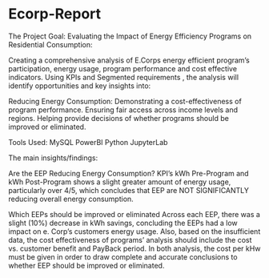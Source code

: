 # Ecorp-Report

The Project Goal: 
Evaluating the Impact of Energy Efficiency Programs on Residential Consumption: 

Creating a comprehensive analysis of E.Corps energy efficient program’s participation, energy usage, program performance and cost effective  indicators. Using KPIs and  Segmented requirements , the analysis will identify opportunities and key insights into: 

Reducing Energy Consumption:
Demonstrating a cost-effectiveness of program performance.
Ensuring fair access across income levels and regions.
Helping provide decisions of whether programs should be improved or eliminated.

Tools Used: 
MySQL
PowerBI
Python JupyterLab

The main insights/findings:

Are the EEP Reducing Energy Consumption? 
KPI’s kWh Pre-Program and kWh Post-Program shows a slight greater amount of energy usage, particularly over 4/5, which concludes that EEP are NOT SIGNIFICANTLY reducing overall energy consumption. 

Which EEPs should be improved or eliminated 
Across each EEP, there was a slight (10%) decrease in kWh savings, concluding the EEPs had a low impact on e. Corp’s customers energy usage. Also, based on the insufficient data, the cost effectiveness of programs’ analysis should include the cost vs. customer benefit and PayBack period. In both analysis, the cost per kHw must be given in order to draw complete and accurate conclusions to whether EEP should be improved or eliminated. 
